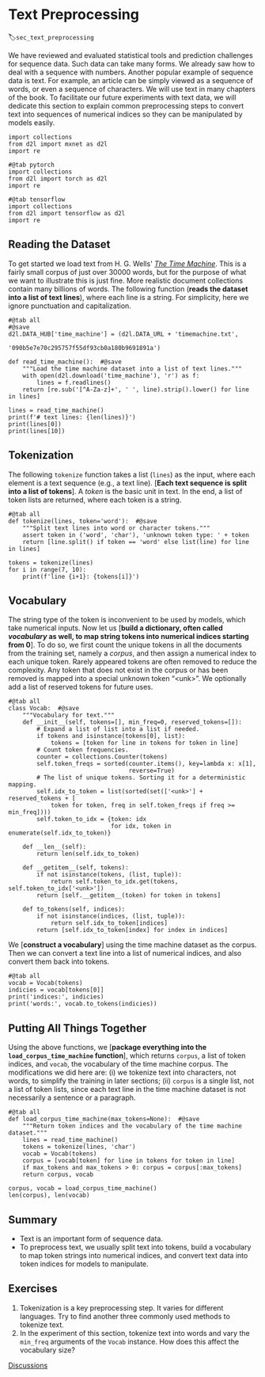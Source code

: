 # Text Preprocessing
:label:`sec_text_preprocessing`

We have reviewed and evaluated
statistical tools
and prediction challenges
for sequence data.
Such data can take many forms.
We already saw how to deal with a sequence with numbers. 
Another popular example of sequence data is text. 
For example,
an article can be simply viewed as a sequence of words, or even a sequence of characters.
We will use text in many chapters of the book.
To facilitate our future experiments with text data, 
we will dedicate this section
to explain common preprocessing steps to convert text into sequences of numerical indices so they can be manipulated by models easily.

```{.python .input}
import collections
from d2l import mxnet as d2l
import re
```

```{.python .input}
#@tab pytorch
import collections
from d2l import torch as d2l
import re
```

```{.python .input}
#@tab tensorflow
import collections
from d2l import tensorflow as d2l
import re
```

## Reading the Dataset

To get started we load text from H. G. Wells' [*The Time Machine*](http://www.gutenberg.org/ebooks/35).
This is a fairly small corpus of just over 30000 words, but for the purpose of what we want to illustrate this is just fine.
More realistic document collections contain many billions of words.
The following function (**reads the dataset into a list of text lines**), where each line is a string.
For simplicity, here we ignore punctuation and capitalization.

```{.python .input}
#@tab all
#@save
d2l.DATA_HUB['time_machine'] = (d2l.DATA_URL + 'timemachine.txt',
                                '090b5e7e70c295757f55df93cb0a180b9691891a')

def read_time_machine():  #@save
    """Load the time machine dataset into a list of text lines."""
    with open(d2l.download('time_machine'), 'r') as f:
        lines = f.readlines()
    return [re.sub('[^A-Za-z]+', ' ', line).strip().lower() for line in lines]

lines = read_time_machine()
print(f'# text lines: {len(lines)}')
print(lines[0])
print(lines[10])
```

## Tokenization

The following `tokenize` function
takes a list (`lines`) as the input,
where each element is a text sequence (e.g., a text line).
[**Each text sequence is split into a list of tokens**].
A *token* is the basic unit in text.
In the end,
a list of token lists are returned,
where each token is a string.

```{.python .input}
#@tab all
def tokenize(lines, token='word'):  #@save
    """Split text lines into word or character tokens."""
    assert token in ('word', 'char'), 'unknown token type: ' + token
    return [line.split() if token == 'word' else list(line) for line in lines]

tokens = tokenize(lines)
for i in range(7, 10):
    print(f'line {i+1}: {tokens[i]}')
```

## Vocabulary

The string type of the token is inconvenient to be used by models, which take numerical inputs.
Now let us [**build a dictionary, often called *vocabulary* as well, to map string tokens into numerical indices starting from 0**].
To do so, we first count the unique tokens in all the documents from the training set,
namely a *corpus*,
and then assign a numerical index to each unique token.
Rarely appeared tokens are often removed to reduce the complexity.
Any token that does not exist in the corpus or has been removed is mapped into a special unknown token “&lt;unk&gt;”.
We optionally add a list of reserved tokens for future uses. 

```{.python .input}
#@tab all
class Vocab:  #@save
    """Vocabulary for text."""
    def __init__(self, tokens=[], min_freq=0, reserved_tokens=[]):
        # Expand a list of list into a list if needed.
        if tokens and isinstance(tokens[0], list):
            tokens = [token for line in tokens for token in line]
        # Count token frequencies.
        counter = collections.Counter(tokens)
        self.token_freqs = sorted(counter.items(), key=lambda x: x[1],
                                  reverse=True)
        # The list of unique tokens. Sorting it for a deterministic mapping.
        self.idx_to_token = list(sorted(set(['<unk>'] + reserved_tokens + [
            token for token, freq in self.token_freqs if freq >= min_freq])))
        self.token_to_idx = {token: idx
                             for idx, token in enumerate(self.idx_to_token)}

    def __len__(self):
        return len(self.idx_to_token)

    def __getitem__(self, tokens):
        if not isinstance(tokens, (list, tuple)):
            return self.token_to_idx.get(tokens, self.token_to_idx['<unk>'])
        return [self.__getitem__(token) for token in tokens]

    def to_tokens(self, indices):
        if not isinstance(indices, (list, tuple)):
            return self.idx_to_token[indices]
        return [self.idx_to_token[index] for index in indices]
```

We [**construct a vocabulary**] using the time machine dataset as the corpus.
Then we can convert a text line into a list of numerical indices, and also convert them back into tokens. 

```{.python .input}
#@tab all
vocab = Vocab(tokens)
indicies = vocab[tokens[0]]
print('indices:', indicies)
print('words:', vocab.to_tokens(indicies))
```

## Putting All Things Together

Using the above functions, we [**package everything into the `load_corpus_time_machine` function**], which returns `corpus`, a list of token indices, and `vocab`, the vocabulary of the time machine corpus.
The modifications we did here are:
(i) we tokenize text into characters, not words, to simplify the training in later sections;
(ii) `corpus` is a single list, not a list of token lists, since each text line in the time machine dataset is not necessarily a sentence or a paragraph.

```{.python .input}
#@tab all
def load_corpus_time_machine(max_tokens=None):  #@save
    """Return token indices and the vocabulary of the time machine dataset."""
    lines = read_time_machine()
    tokens = tokenize(lines, 'char')
    vocab = Vocab(tokens)
    corpus = [vocab[token] for line in tokens for token in line]
    if max_tokens and max_tokens > 0: corpus = corpus[:max_tokens]
    return corpus, vocab

corpus, vocab = load_corpus_time_machine()
len(corpus), len(vocab)
```

## Summary

* Text is an important form of sequence data.
* To preprocess text, we usually split text into tokens, build a vocabulary to map token strings into numerical indices, and convert text data into token indices for  models to manipulate.


## Exercises

1. Tokenization is a key preprocessing step. It varies for different languages. Try to find another three commonly used methods to tokenize text.
1. In the experiment of this section, tokenize text into words and vary the `min_freq` arguments of the `Vocab` instance. How does this affect the vocabulary size?

[Discussions](https://discuss.d2l.ai/t/115)
